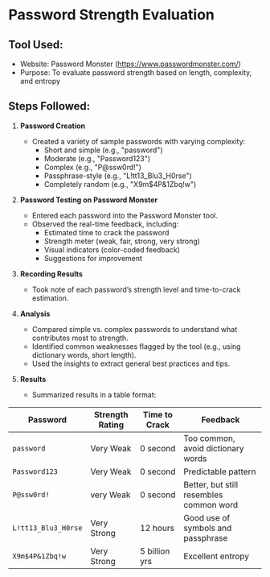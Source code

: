 Password Strength Evaluation 
================================================================

Tool Used:
----------
- Website: Password Monster (https://www.passwordmonster.com/)
- Purpose: To evaluate password strength based on length, complexity, and entropy

Steps Followed:
---------------

1. **Password Creation**  
   - Created a variety of sample passwords with varying complexity:
     - Short and simple (e.g., "password")
     - Moderate (e.g., "Password123")
     - Complex (e.g., "P@ssw0rd!")
     - Passphrase-style (e.g., "L!tt13_Blu3_H0rse")
     - Completely random (e.g., "X9m$4P&1Zbq!w")

2. **Password Testing on Password Monster**
   - Entered each password into the Password Monster tool.
   - Observed the real-time feedback, including:
     - Estimated time to crack the password
     - Strength meter (weak, fair, strong, very strong)
     - Visual indicators (color-coded feedback)
     - Suggestions for improvement

3. **Recording Results**
   - Took note of each password’s strength level and time-to-crack estimation.

4. **Analysis**
   - Compared simple vs. complex passwords to understand what contributes most to strength.
   - Identified common weaknesses flagged by the tool (e.g., using dictionary words, short length).
   - Used the insights to extract general best practices and tips.

5. **Results**
   - Summarized results in a table format: 

| Password            | Strength Rating | Time to Crack | Feedback                                |
| ------------------- | --------------- | ------------- | --------------------------------------- |
| `password`          | Very Weak       | 0 second      | Too common, avoid dictionary words      |
| `Password123`       | Very Weak       | 0 second      | Predictable pattern                     |
| `P@ssw0rd!`         | very Weak       | 0 second      | Better, but still resembles common word |
| `L!tt13_Blu3_H0rse` | Very Strong     | 12 hours      | Good use of symbols and passphrase      |
| `X9m$4P&1Zbq!w`     | Very Strong     | 5 billion yrs | Excellent entropy                       |